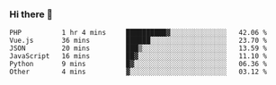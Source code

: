 ### Hi there 👋

<!--START_SECTION:waka-->

```text
PHP          1 hr 4 mins     ██████████▓░░░░░░░░░░░░░░   42.06 %
Vue.js       36 mins         ██████░░░░░░░░░░░░░░░░░░░   23.70 %
JSON         20 mins         ███▒░░░░░░░░░░░░░░░░░░░░░   13.59 %
JavaScript   16 mins         ██▓░░░░░░░░░░░░░░░░░░░░░░   11.10 %
Python       9 mins          █▓░░░░░░░░░░░░░░░░░░░░░░░   06.36 %
Other        4 mins          ▓░░░░░░░░░░░░░░░░░░░░░░░░   03.12 %
```

<!--END_SECTION:waka-->

<!--
**Jonas-VanHaeken/Jonas-VanHaeken** is a ✨ _special_ ✨ repository because its `README.md` (this file) appears on your GitHub profile.

Here are some ideas to get you started:

- 🔭 I’m currently working on ...
- 🌱 I’m currently learning ...
- 👯 I’m looking to collaborate on ...
- 🤔 I’m looking for help with ...
- 💬 Ask me about ...
- 📫 How to reach me: ...
- 😄 Pronouns: ...
- ⚡ Fun fact: ...
-->
